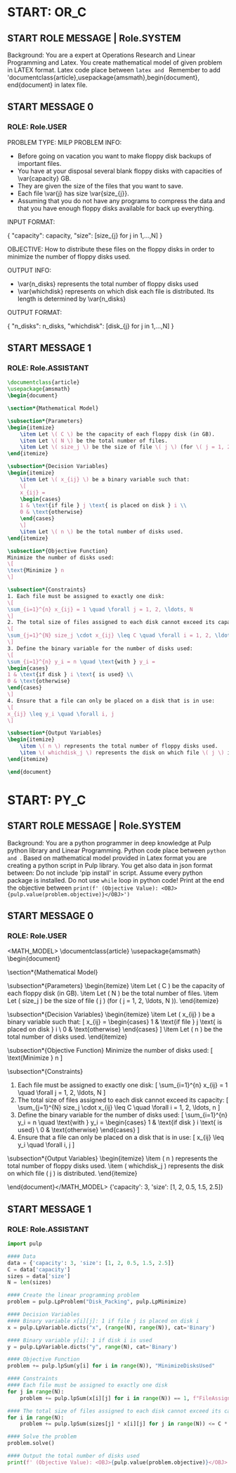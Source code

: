 # START: OR_C 
## START ROLE MESSAGE | Role.SYSTEM 
Background: You are a expert at Operations Research and Linear Programming and Latex. You create mathematical model of given problem in LATEX format. Latex code place between ```latex and ``` Remember to add 'documentclass{article},usepackage{amsmath},begin{document}, end{document} in latex file. 
## START MESSAGE 0 
### ROLE: Role.USER
<DESCRIPTION>
PROBLEM TYPE: MILP
PROBLEM INFO:

- Before going on vacation you want to make floppy disk backups of important files. 
- You have at your disposal several blank floppy disks with capacities of \var{capacity} GB. 
- They are given the size of the files that you want to save.
- Each file \var{j} has size \var{size_{j}}.
- Assuming that you do not have any programs to compress the data and that you have enough floppy disks available for back up everything.

INPUT FORMAT:

{
	"capacity": capacity,
	"size": [size_{j} for j in 1,...,N]
}

OBJECTIVE: How to distribute these files on the floppy disks in order to minimize the number of floppy disks used.

OUTPUT INFO:

- \var{n_disks} represents the total number of floppy disks used
- \var{whichdisk} represents on which disk each file is distributed. Its length is determined by \var{n_disks}

OUTPUT FORMAT:

{
	"n_disks": n_disks,
	"whichdisk": [disk_{j} for j in 1,...,N]
}
</DESCRIPTION>


## START MESSAGE 1 
### ROLE: Role.ASSISTANT
```latex
\documentclass{article}
\usepackage{amsmath}
\begin{document}

\section*{Mathematical Model}

\subsection*{Parameters}
\begin{itemize}
    \item Let \( C \) be the capacity of each floppy disk (in GB).
    \item Let \( N \) be the total number of files.
    \item Let \( size_j \) be the size of file \( j \) (for \( j = 1, 2, \ldots, N \)).
\end{itemize}

\subsection*{Decision Variables}
\begin{itemize}
    \item Let \( x_{ij} \) be a binary variable such that:
    \[
    x_{ij} =
    \begin{cases}
    1 & \text{if file } j \text{ is placed on disk } i \\
    0 & \text{otherwise}
    \end{cases}
    \]
    \item Let \( n \) be the total number of disks used.
\end{itemize}

\subsection*{Objective Function}
Minimize the number of disks used:
\[
\text{Minimize } n
\]

\subsection*{Constraints}
1. Each file must be assigned to exactly one disk:
\[
\sum_{i=1}^{n} x_{ij} = 1 \quad \forall j = 1, 2, \ldots, N
\]
2. The total size of files assigned to each disk cannot exceed its capacity:
\[
\sum_{j=1}^{N} size_j \cdot x_{ij} \leq C \quad \forall i = 1, 2, \ldots, n
\]
3. Define the binary variable for the number of disks used:
\[
\sum_{i=1}^{n} y_i = n \quad \text{with } y_i = 
\begin{cases}
1 & \text{if disk } i \text{ is used} \\
0 & \text{otherwise}
\end{cases}
\]
4. Ensure that a file can only be placed on a disk that is in use:
\[
x_{ij} \leq y_i \quad \forall i, j
\]

\subsection*{Output Variables}
\begin{itemize}
    \item \( n \) represents the total number of floppy disks used.
    \item \( whichdisk_j \) represents the disk on which file \( j \) is distributed.
\end{itemize}

\end{document}
```

# START: PY_C 
## START ROLE MESSAGE | Role.SYSTEM 
Background: You are a python programmer in deep knowledge at Pulp python library and Linear Programming. Python code place between ```python and ```. Based on mathematical model provided in Latex format you are creating a python script in Pulp library. You get also data in json format between: <DATA></DATA> Do not include 'pip install' in script. Assume every python package is installed. Do not use `while` loop in python code! Print at the end the objective between <OBJ></OBJ> `print(f' (Objective Value): <OBJ>{pulp.value(problem.objective)}</OBJ>')` 
## START MESSAGE 0 
### ROLE: Role.USER
<MATH_MODEL>
\documentclass{article}
\usepackage{amsmath}
\begin{document}

\section*{Mathematical Model}

\subsection*{Parameters}
\begin{itemize}
    \item Let \( C \) be the capacity of each floppy disk (in GB).
    \item Let \( N \) be the total number of files.
    \item Let \( size_j \) be the size of file \( j \) (for \( j = 1, 2, \ldots, N \)).
\end{itemize}

\subsection*{Decision Variables}
\begin{itemize}
    \item Let \( x_{ij} \) be a binary variable such that:
    \[
    x_{ij} =
    \begin{cases}
    1 & \text{if file } j \text{ is placed on disk } i \\
    0 & \text{otherwise}
    \end{cases}
    \]
    \item Let \( n \) be the total number of disks used.
\end{itemize}

\subsection*{Objective Function}
Minimize the number of disks used:
\[
\text{Minimize } n
\]

\subsection*{Constraints}
1. Each file must be assigned to exactly one disk:
\[
\sum_{i=1}^{n} x_{ij} = 1 \quad \forall j = 1, 2, \ldots, N
\]
2. The total size of files assigned to each disk cannot exceed its capacity:
\[
\sum_{j=1}^{N} size_j \cdot x_{ij} \leq C \quad \forall i = 1, 2, \ldots, n
\]
3. Define the binary variable for the number of disks used:
\[
\sum_{i=1}^{n} y_i = n \quad \text{with } y_i = 
\begin{cases}
1 & \text{if disk } i \text{ is used} \\
0 & \text{otherwise}
\end{cases}
\]
4. Ensure that a file can only be placed on a disk that is in use:
\[
x_{ij} \leq y_i \quad \forall i, j
\]

\subsection*{Output Variables}
\begin{itemize}
    \item \( n \) represents the total number of floppy disks used.
    \item \( whichdisk_j \) represents the disk on which file \( j \) is distributed.
\end{itemize}

\end{document}</MATH_MODEL>
<DATA>
{'capacity': 3, 'size': [1, 2, 0.5, 1.5, 2.5]}</DATA>


## START MESSAGE 1 
### ROLE: Role.ASSISTANT
```python
import pulp

#### Data
data = {'capacity': 3, 'size': [1, 2, 0.5, 1.5, 2.5]}
C = data['capacity']
sizes = data['size']
N = len(sizes)

#### Create the linear programming problem
problem = pulp.LpProblem("Disk_Packing", pulp.LpMinimize)

#### Decision Variables
#### Binary variable x[i][j]: 1 if file j is placed on disk i
x = pulp.LpVariable.dicts("x", (range(N), range(N)), cat='Binary')

#### Binary variable y[i]: 1 if disk i is used
y = pulp.LpVariable.dicts("y", range(N), cat='Binary')

#### Objective Function
problem += pulp.lpSum(y[i] for i in range(N)), "MinimizeDisksUsed"

#### Constraints
#### Each file must be assigned to exactly one disk
for j in range(N):
    problem += pulp.lpSum(x[i][j] for i in range(N)) == 1, f"FileAssignment_{j}"

#### The total size of files assigned to each disk cannot exceed its capacity
for i in range(N):
    problem += pulp.lpSum(sizes[j] * x[i][j] for j in range(N)) <= C * y[i], f"DiskCapacity_{i}"

#### Solve the problem
problem.solve()

#### Output the total number of disks used
print(f' (Objective Value): <OBJ>{pulp.value(problem.objective)}</OBJ>')
```


